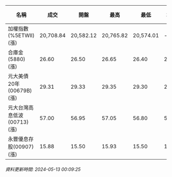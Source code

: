| 名稱 | 成交 | 開盤 | 最高 | 最低 | 均價 | 成交金額(億) | 昨收 | 漲跌幅 | 漲跌 | 總量 | 昨量 | 振幅 |
| -------- | -------- | -------- | -------- |-------- | -------- | -------- |-------- |-------- |-------- | -------- | -------- |-------- |
|加權指數(%5ETWII) (漲)|20,708.84|20,582.12|20,765.82|20,574.01|-|4,352.79|20,560.77|0.72%|148.07|9,421,642|0|0.93%|
|合庫金(5880) (漲)|26.60|26.50|26.65|26.40|26.56|2.23|26.30|1.14%|0.30|8,391|8,555|0.95%|
|元大美債20年(00679B) (漲)|29.31|29.33|29.35|29.30|29.32|9.49|29.11|0.69%|0.20|32,353|45,908|0.17%|
|元大台灣高息低波(00713) (漲)|57.00|56.95|57.05|56.80|56.90|2.26|56.85|0.26%|0.15|3,968|4,233|0.44%|
|永豐優息存股(00907) (漲)|15.88|15.50|15.93|15.50|15.80|0.966|15.42|2.98%|0.46|6,111|2,964|2.79%|
###### 資料更新時間: 2024-05-13 00:09:25